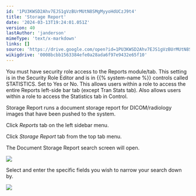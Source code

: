 ```yaml
---
id: '1PU3KWSD2Ahv7EJS1gVzBUrMUtN8SMgMyyoHdUCzJ9t4'
title: 'Storage Report'
date: '2024-03-13T19:24:01.051Z'
version: 40
lastAuthor: 'janderson'
mimeType: 'text/x-markdown'
links: []
source: 'https://drive.google.com/open?id=1PU3KWSD2Ahv7EJS1gVzBUrMUtN8SMgMyyoHdUCzJ9t4'
wikigdrive: '0008bcbb1563384efe0a28ada6f97e9432e65f10'
---
```

You must have security role access to the Reports module/tab. This setting is in the Security Role Editor and is in {{% system-name %}} controls called STATISTICS. Set to Yes or No. This allows users within a role to access the entire Reports left-side bar tab (except Tran Stats tab). Also allows users within a role to access the Statistics tab in Control.

Storage Report runs a document storage report for DICOM/radiology images that have been pushed to the system.

Click *Reports* tab on the left sidebar menu.

Click *Storage Report* tab from the top tab menu.

The Document Storage Report search screen will open.

![](../storage-report.assets/cb01bddf9e579cb7938a46fb916a6352.png)

Select and enter the specific fields you wish to narrow your search down by.

![](../storage-report.assets/b535cedd2fb405e2d7a9f8d28525d167.png)
